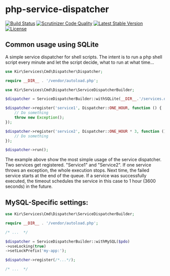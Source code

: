 php-service-dispatcher
======================

[![Build Status](https://travis-ci.org/rkrx/php-service-dispatcher.svg)](https://travis-ci.org/rkrx/php-service-dispatcher)
[![Scrutinizer Code Quality](https://scrutinizer-ci.com/g/rkrx/php-service-dispatcher/badges/quality-score.png?b=master)](https://scrutinizer-ci.com/g/rkrx/php-service-dispatcher/?branch=master)
[![Latest Stable Version](https://poser.pugx.org/rkr/service-dispatcher/v/stable)](https://packagist.org/packages/rkr/service-dispatcher)
[![License](https://poser.pugx.org/rkr/service-dispatcher/license)](https://packagist.org/packages/rkr/service-dispatcher)

## Common usage using SQLite

A simple service dispatcher for shell scripts. The intent is to run a php shell script every minute and let the script decide, what to run at what time...

```PHP
use Kir\Services\Cmd\Dispatcher\Dispatcher;

require __DIR__ . '/vendor/autoload.php';

use Kir\Services\Cmd\Dispatcher\ServiceDispatcherBuilder;

$dispatcher = ServiceDispatcherBuilder::withSQLite(__DIR__.'/services.db');

$dispatcher->register('service1', Dispatcher::ONE_HOUR, function () {
	// Do something
	throw new Exception();
});

$dispatcher->register('service2', Dispatcher::ONE_HOUR * 3, function () {
	// Do something
});

$dispatcher->run();
```

The example above show the most simple usage of the service dispatcher. Two services get registered. "Service1" and
"Service2". If one service throws an exception, the whole execution stops. Next time, the failed service starts at the
end of the queue. If a service was successfully executed, the timeout schedules the service in this case to 1 hour
(3600 seconds) in the future.

## MySQL-Specific settings:

```PHP
use Kir\Services\Cmd\Dispatcher\ServiceDispatcherBuilder;

require __DIR__ . '/vendor/autoload.php';

/* ...  */

$dispatcher = ServiceDispatcherBuilder::withMySQL($pdo)
->useLocking(true)
->setLockPrefix('my-app:');

$dispatcher->register(/*...*/);

/* ...  */
```
